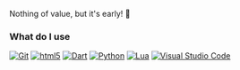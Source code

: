 Nothing of value, but it's early! 🤫

### What do I use
[<img alt="Git" src="https://img.shields.io/badge/-Git-F05033?style=for-the-badge&logo=git&logoColor=white" />](https://git-scm.com) [<img alt="html5" src="https://img.shields.io/badge/-HTML5-E44D26?style=for-the-badge&logo=html5&logoColor=white" />](https://id.wikipedia.org/wiki/HTML) [<img alt="Dart" src="https://img.shields.io/badge/-Dart-17212f?style=for-the-badge&logo=dart&logoColor=white" />](https://dart.dev) [<img alt="Python" src="https://img.shields.io/badge/-python-3476AA?style=for-the-badge&logo=python&logoColor=white" />](https://www.python.org) [<img alt="Lua" src="https://img.shields.io/badge/-Lua-00007C?style=for-the-badge&logo=lua&logoColor=white" />](https://www.lua.org/) [<img alt="Visual Studio Code" src="https://img.shields.io/badge/-Visual Studio Code-007ACC?style=for-the-badge&logo=visual-studio-code&logoColor=white" />](https://code.visualstudio.com/)
